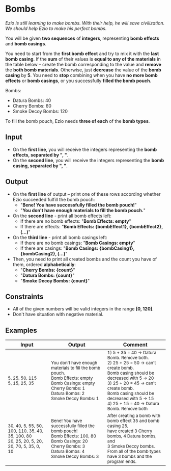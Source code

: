 # Bombs

*Ezio is still learning to make bombs. With their help, he will save civilization. We should help Ezio to make his perfect bombs.*

You will be given __two sequences__ of __integers__, representing __bomb effects__ and __bomb casings__.

You need to start from the __first bomb effect__ and try to mix it with the __last bomb casing__. If the __sum__ of their values is __equal to any of the materials__ in the table below – create the bomb corresponding to the value and __remove__ the __both bomb materials__. Otherwise, just __decrease__ the value of the __bomb casing__ by __5__. You need to __stop__ combining when you have __no more bomb effects__ or __bomb casings__, or you successfully __filled the bomb pouch__.

Bombs:
- Datura Bombs: 40
- Cherry Bombs: 60
- Smoke Decoy Bombs: 120

To fill the bomb pouch, Ezio needs __three of each__ of the __bomb types__.

## Input
- On the __first line__, you will receive the integers representing the __bomb effects, separated by ", "__.
- On the __second line__, you will receive the integers representing the __bomb casing, separated by ", "__.

## Output
- On the __first line__ of output – print one of these rows according whether Ezio succeeded fulfill the bomb pouch:
  - "__Bene! You have successfully filled the bomb pouch!__"
  - "__You don't have enough materials to fill the bomb pouch.__"
- On the __second line__ - print all bomb effects left:
  - If there are no bomb effects: "__Bomb Effects: empty__"
  - If there are effects: "__Bomb Effects: {bombEffect1}, {bombEffect2}, (…)__"
- On the __third line__ - print all bomb casings left:
  - If there are no bomb casings: "__Bomb Casings: empty__"
  - If there are casings: "__Bomb Casings: {bombCasing1}, {bombCasing2}, (…)__"
- Then, you need to print all created bombs and the count you have of them, ordered __alphabetically__:
  - "__Cherry Bombs: {count}__"
  - "__Datura Bombs: {count}__"
  - "__Smoke Decoy Bombs: {count}__"

## Constraints
- All of the given numbers will be valid integers in the range __[0, 120]__.
- Don't have situation with negative material.

## Examples
<table style="width: 100%;">
  <tr>
    <th>
      Input
    </th>
    <th>
      Output
    </th>
    <th>
      Comment
    </th>
  </tr>
  <tbody>
    <tr>
      <td style="width=35%;"><sub>5, 25, 50, 115<br>5, 15, 25, 35</sub></td>
      <td style="width=30%;"><sub>You don't have enough materials to fill the bomb pouch.<br>Bomb Effects: empty<br>Bomb Casings: empty<br>Cherry Bombs: 1<br>Datura Bombs: 2<br>Smoke Decoy Bombs: 1</sub></td>
      <td style="width=35%;"><sub>1) 5 + 35 = 40 -> Datura Bomb. Remove both.<br>2) 25 + 25 = 50 -> can't create bomb.<br>Bomb casing should be decreased with 5 -> 20<br>3) 25 + 20 = 45 -> can't create bomb.<br>Bomb casing should be decreased with 5 -> 15<br>4) 25 + 15 = 40 -> Datura Bomb. Remove both</sub></td>
    </tr>
    <tr>
      <td style="width=35%;"><sub>30, 40, 5, 55, 50, 100, 110, 35, 40, 35, 100, 80<br>20, 25, 20, 5, 20, 20, 70, 5, 35, 0, 10</sub></td>
      <td style="width=30%;"><sub>Bene! You have successfully filled the bomb pouch!<br>Bomb Effects: 100, 80<br>Bomb Casings: 20<br>Cherry Bombs: 3<br>Datura Bombs: 4<br>Smoke Decoy Bombs: 3</sub></td>
      <td style="width=35%;"><sub>After creating a bomb with bomb effect 35 and bomb casing 25,<br>have created 3 Cherry bombs, 4 Datura bombs, and<br>3 Smoke Decoy bombs. From all of the bomb types<br>have 3 bombs and the program ends.</sub></td>
    </tr>
  </tbody>
</table>

